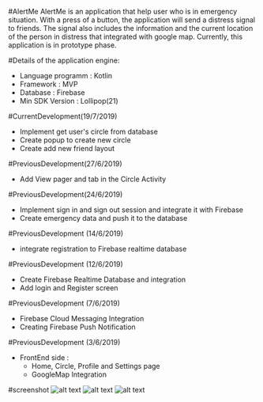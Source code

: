 #AlertMe
AlertMe is an application that help user who is in emergency situation. 
With a press of a button, the application will send a distress signal to friends. 
The signal also includes the information and the current location of the person in distress that integrated with google map.
Currently, this application is in prototype phase.

#Details of the application engine:
- Language programm : Kotlin
- Framework : MVP
- Database : Firebase
- Min SDK Version : Lollipop(21)

#CurrentDevelopment(19/7/2019)
  - Implement get user's circle from database
  - Create popup to create new circle
  - Create add new friend layout

#PreviousDevelopment(27/6/2019)
  - Add View pager and tab in the Circle Activity

#PreviousDevelopment(24/6/2019)
  - Implement sign in and sign out session and integrate it with Firebase
  - Create emergency data and push it to the database

#PreviousDevelopment (14/6/2019)
  - integrate registration to Firebase realtime database

#PreviousDevelopment (12/6/2019)
  - Create Firebase Realtime Database and integration
  - Add login and Register screen

#PreviousDevelopment (7/6/2019)
  - Firebase Cloud Messaging Integration
  - Creating Firebase Push Notification
  
#PreviousDevelopment (3/6/2019)
- FrontEnd side :
  - Home, Circle, Profile and Settings page
  - GoogleMap Integration


#screenshot
![alt text](https://github.com/rkaprasetya/ProjectA/blob/master/Screenshot_20190603-141236.jpg)
![alt text](https://github.com/rkaprasetya/ProjectA/blob/master/Screenshot_20190603-141307.jpg)
![alt text](https://github.com/rkaprasetya/ProjectA/blob/master/Screenshot_20190603-141324.jpg)
